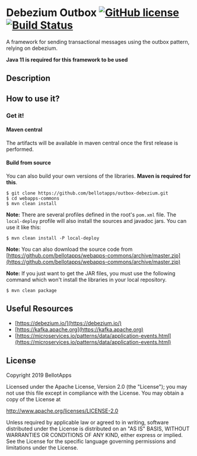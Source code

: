 # Debezium Outbox [![GitHub license](https://img.shields.io/badge/license-Apache%20License%202.0-blue.svg?style=flat)](http://www.apache.org/licenses/LICENSE-2.0) [![Build Status](https://travis-ci.org/bellotapps/outbox-debezium.svg?branch=master)](https://travis-ci.org/bellotapps/outbox-debezium)

A framework for sending transactional messages using the outbox pattern, relying on debezium.

**Java 11 is required for this framework to be used**


## Description

## How to use it?

### Get it!

#### Maven central

The artifacts will be available in maven central once the first release is performed.

#### Build from source

You can also build your own versions of the libraries.
**Maven is required for this**.

```
$ git clone https://github.com/bellotapps/outbox-debezium.git
$ cd webapps-commons
$ mvn clean install
```

**Note:** There are several profiles defined in the root's ```pom.xml``` file. The ```local-deploy``` profile will also install the sources and javadoc jars. You can use it like this:

```
$ mvn clean install -P local-deploy
```

**Note:** You can also download the source code from [https://github.com/bellotapps/webapps-commons/archive/master.zip](https://github.com/bellotapps/webapps-commons/archive/master.zip)

**Note:** If you just want to get the JAR files, you must use the following command which won't install the libraries in your local repository.

```
$ mvn clean package
```


## Useful Resources

- [https://debezium.io/](https://debezium.io/)
- [https://kafka.apache.org](https://kafka.apache.org)
- [https://microservices.io/patterns/data/application-events.html](https://microservices.io/patterns/data/application-events.html)

## License

Copyright 2019 BellotApps

Licensed under the Apache License, Version 2.0 (the "License");
you may not use this file except in compliance with the License.
You may obtain a copy of the License at

   http://www.apache.org/licenses/LICENSE-2.0

Unless required by applicable law or agreed to in writing, software
distributed under the License is distributed on an "AS IS" BASIS,
WITHOUT WARRANTIES OR CONDITIONS OF ANY KIND, either express or implied.
See the License for the specific language governing permissions and
limitations under the License.
